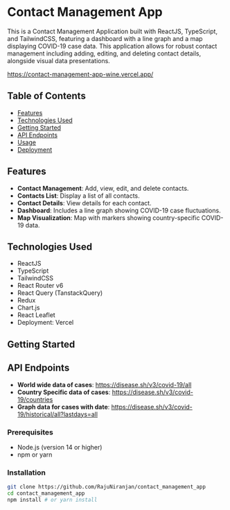 # Contact Management App

This is a Contact Management Application built with ReactJS, TypeScript, and TailwindCSS, featuring a dashboard with a line graph and a map displaying COVID-19 case data. This application allows for robust contact management including adding, editing, and deleting contact details, alongside visual data presentations.

<a href="https://contact-management-app-wine.vercel.app/">https://contact-management-app-wine.vercel.app/</a>

## Table of Contents

- [Features](#features)
- [Technologies Used](#technologies-used)
- [Getting Started](#getting-started)
- [API Endpoints](#api-endpoints)
- [Usage](#usage)
- [Deployment](#deployment)

## Features

- **Contact Management**: Add, view, edit, and delete contacts.
- **Contacts List**: Display a list of all contacts.
- **Contact Details**: View details for each contact.
- **Dashboard**: Includes a line graph showing COVID-19 case fluctuations.
- **Map Visualization**: Map with markers showing country-specific COVID-19 data.

## Technologies Used

- ReactJS
- TypeScript
- TailwindCSS
- React Router v6
- React Query (TanstackQuery)
- Redux
- Chart.js
- React Leaflet
- Deployment: Vercel

## Getting Started

## API Endpoints

- **World wide data of cases**: https://disease.sh/v3/covid-19/all
- **Country Specific data of cases**: https://disease.sh/v3/covid-19/countries
- **Graph data for cases with date**: https://disease.sh/v3/covid-19/historical/all?lastdays=all

### Prerequisites

- Node.js (version 14 or higher)
- npm or yarn

### Installation

```bash
git clone https://github.com/RajuNiranjan/contact_management_app
cd contact_management_app
npm install # or yarn install
```
